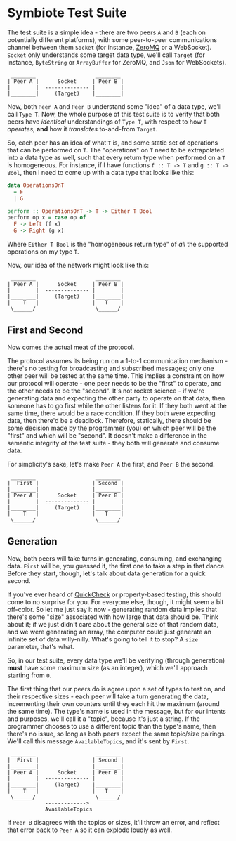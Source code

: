 # Symbiote Test Suite

The test suite is a simple idea - there are two peers `A` and `B` (each on potentially different platforms),
with some peer-to-peer communications channel between them `Socket`
(for instance, [ZeroMQ](https://zeromq.org) or a WebSocket). `Socket` only understands some target data type,
we'll call `Target` (for instance, `ByteString` or `ArrayBuffer` for ZeroMQ, and `Json` for WebSockets).

```
 ________                   ________
| Peer A |      Socket     | Peer B |
|        |  -------------- |        |
|________|     (Target)    |________|
```

Now, both `Peer A` and `Peer B` understand some "idea" of a data type, we'll call `Type T`. Now, the
whole purpose of this test suite is to verify that both peers have _identical_ understandings of `Type T`,
with respect to how `T` _operates_, __and__ how it _translates_ to-and-from `Target`.

So, each peer has an idea of what `T` is, and some static set of operations that can be performed on `T`.
The "operations" on `T` need to be extrapolated into a data type as well, such that every return type
when performed on a `T` is homogeneous. For instance, if I have functions `f :: T -> T` and `g :: T -> Bool`,
then I need to come up with a data type that looks like this:

```haskell
data OperationsOnT
  = F
  | G

perform :: OperationsOnT -> T -> Either T Bool
perform op x = case op of
  F -> Left (f x)
  G -> Right (g x)
```

Where `Either T Bool` is the "homogeneous return type" of _all_ the supported operations on my type `T`.

Now, our idea of the network might look like this:

```
 ________                   ________
| Peer A |      Socket     | Peer B |
|        |  -------------- |        |
|________|     (Target)    |________|
|    T   |                 |   T    |
 \______/                   \______/ 
```

## First and Second

Now comes the actual meat of the protocol.

The protocol assumes its being run on a 1-to-1 communication mechanism - there's no testing for broadcasting
and subscribed messages; only one other peer will be tested at the same time. This implies a constraint on
how our protocol will operate - one peer needs to be the "first" to operate, and the other needs to be the
"second". It's not rocket science - if we're generating data and expecting the other party to operate on that
data, then someone has to go first while the other listens for it. If they both went at the same time, there
would be a race condition. If they both were expecting data, then there'd be a deadlock. Therefore, statically,
there should be some decision made by the programmer (you) on which peer will be the "first" and which will
be "second". It doesn't make a difference in the semantic integrity of the test suite - they both will
generate and consume data.

For simplicity's sake, let's make `Peer A` the first, and `Peer B` the second.


```
 ________                   ________
|  First |                 | Second |
|________|                 |________|
| Peer A |      Socket     | Peer B |
|        |  -------------- |        |
|________|     (Target)    |________|
|    T   |                 |   T    |
 \______/                   \______/ 
```


## Generation

Now, both peers will take turns in generating, consuming, and exchanging data. `First` will be, you guessed it,
the first one to take a step in that dance. Before they start, though, let's talk about data generation for
a quick second.

If you've ever heard of [QuickCheck](https://hackage.haskell.org/package/QuickCheck) or property-based testing,
this should come to no surprise for you. For everyone else, though, it might seem a bit off-color. So let me
just say it now - generating random data implies that there's some "size" associated with how large that data
should be. Think about it; if we just didn't care about the general size of that random data, and we were
generating an array, the computer could just generate an infinite set of data willy-nilly. What's going to
tell it to stop? A `size` parameter, that's what.

So, in our test suite, every data type we'll be verifying (through generation) __must__ have some maximum
size (as an integer), which we'll approach starting from `0`.

The first thing that our peers do is agree upon a set of types to test on, and their respective sizes -
each peer will take a turn generating the data, incrementing their own counters until they each hit
the maximum (around the same time). The type's name is used in the message, but for our intents and
purposes, we'll call it a "topic", because it's just a string. If the programmer chooses to use a different
topic than the type's name, then there's no issue, so long as both peers expect the same topic/size pairings.
We'll call this message `AvailableTopics`, and it's sent by `First`.


```
 ________                   ________
|  First |                 | Second |
|________|                 |________|
| Peer A |      Socket     | Peer B |
|        |  -------------- |        |
|________|     (Target)    |________|
|    T   |                 |   T    |
 \______/                   \______/ 
            ------------->
            AvailableTopics
```

If `Peer B` disagrees with the topics or sizes, it'll throw an error, and reflect that error back to `Peer A`
so it can explode loudly as well.
